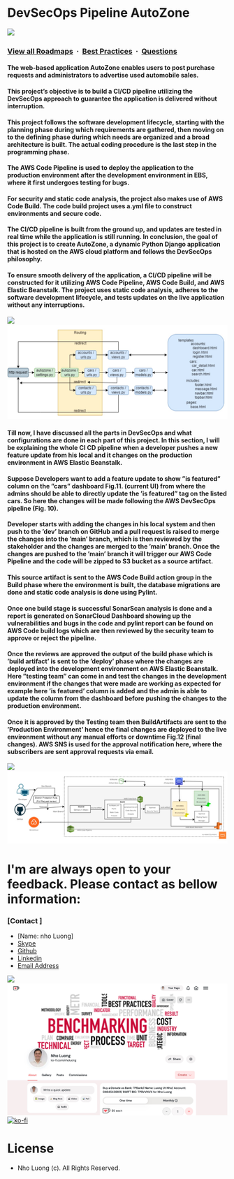 # DevSecOps Pipeline AutoZone

![](https://i.imgur.com/waxVImv.png)
### [View all Roadmaps](https://github.com/nholuongut/all-roadmaps) &nbsp;&middot;&nbsp; [Best Practices](https://github.com/nholuongut/all-roadmaps/blob/main/public/best-practices/) &nbsp;&middot;&nbsp; [Questions](https://www.linkedin.com/in/nholuong/)

#### The web-based application AutoZone enables users to post purchase requests and administrators to advertise used automobile sales. 
#### This project’s objective is to build a CI/CD pipeline utilizing the DevSecOps approach to guarantee the application is delivered without interruption. 
#### This project follows the software development lifecycle, starting with the planning phase during which requirements are gathered, then moving on to the defining phase during which needs are organized and a broad architecture is built. The actual coding procedure is the last step in the programming phase. 
#### The AWS Code Pipeline is used to deploy the application to the production environment after the development environment in EBS, where it first undergoes testing for bugs. 
#### For security and static code analysis, the project also makes use of AWS Code Build. The code build project uses a.yml file to construct environments and secure code. 
#### The CI/CD pipeline is built from the ground up, and updates are tested in real time while the application is still running. In conclusion, the goal of this project is to create AutoZone, a dynamic Python Django application that is hosted on the AWS cloud platform and follows the DevSecOps philosophy. 
#### To ensure smooth delivery of the application, a CI/CD pipeline will be constructed for it utilizing AWS Code Pipeline, AWS Code Build, and AWS Elastic Beanstalk. The project uses static code analysis, adheres to the software development lifecycle, and tests updates on the live application without any interruptions.

![](https://i.imgur.com/waxVImv.png)
![](fullflow.jpg)

#### Till now, I have discussed all the parts in DevSecOps and what configurations are done in each part of this project. In this section, I will be explaining the whole CI CD pipeline when a developer pushes a new feature update from his local and it changes on the production environment in AWS Elastic Beanstalk.
#### Suppose Developers want to add a feature update to show ”is featured” column on the ”cars” dashboard Fig.11. (current UI) from where the admins should be able to directly update the ’is featured” tag on the listed cars. So here the changes will be made following the AWS DevSecOps pipeline (Fig. 10). 
#### Developer starts with adding the changes in his local system and then push to the ’dev’ branch on GitHub and a pull request is raised to merge the changes into the ’main’ branch, which is then reviewed by the stakeholder and the changes are merged to the ’main’ branch. Once the changes are pushed to the ’main’ branch it will trigger our AWS Code Pipeline and the code will be zipped to S3 bucket as a source artifact. 
#### This source artifact is sent to the AWS Code Build action group in the Build phase where the environment is built, the database migrations are done and static code analysis is done using Pylint. 
#### Once one build stage is successful SonarScan analysis is done and a report is generated on SonarCloud Dashboard showing up the vulnerabilities and bugs in the code and pylint report can be found on AWS Code build logs which are then reviewed by the security team to approve or reject the pipeline. 
#### Once the reviews are approved the output of the build phase which is ’build artifact’ is sent to the ’deploy’ phase where the changes are deployed into the development environment on AWS Elastic Beanstalk. Here ”testing team” can come in and test the changes in the development environment if the changes that were made are working as expected for example here ’is featured’ column is added and the admin is able to update the column from the dashboard before pushing the changes to the production environment. 
#### Once it is approved by the Testing team then BuildArtifacts are sent to the ’Production Environment’ hence the final changes are deployed to the live environment without any manual efforts or downtime Fig.12 (final changes). AWS SNS is used for the approval notification here, where the subscribers are sent approval requests via email.

![](https://i.imgur.com/waxVImv.png)
![](diagram.jpg)

# I'm are always open to your feedback.  Please contact as bellow information:
### [Contact ]
* [Name: nho Luong]
* [Skype](luongutnho_skype)
* [Github](https://github.com/nholuongut/)
* [Linkedin](https://www.linkedin.com/in/nholuong/)
* [Email Address](luongutnho@hotmail.com)

![](https://i.imgur.com/waxVImv.png)
![](bitfield.png)
[![ko-fi](https://ko-fi.com/img/githubbutton_sm.svg)](https://ko-fi.com/nholuong)

# License
* Nho Luong (c). All Rights Reserved.


